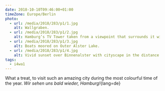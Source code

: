 ```yaml
---
date: 2018-10-10T09:46:00+01:00
timeZone: Europe/Berlin
photo:
  - url: /media/2018/283/p1/1.jpg
    alt: Wallgraben.
  - url: /media/2018/283/p1/2.jpg
    alt: Hamburg’s TV Tower taken from a viewpoint that surrounds it with red leaves.
  - url: /media/2018/283/p1/3.jpg
    alt: Boats moored on Outer Alster Lake.
  - url: /media/2018/283/p1/4.jpg
    alt: Vivid sunset over Binnenalster with cityscape in the distance.
tags:
  - i4wa1
---
```


What a treat, to visit such an amazing city during the most colourful time of the year. *Wir sehen uns bald wieder, Hamburg!*{lang=de}
